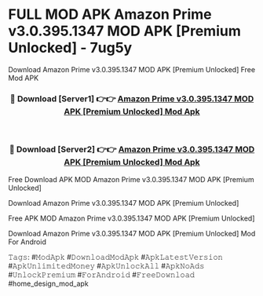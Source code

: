 # FULL MOD APK Amazon Prime v3.0.395.1347 MOD APK [Premium Unlocked] - 7ug5y
Download Amazon Prime v3.0.395.1347 MOD APK [Premium Unlocked] Free Mod APK

<div align="center">
<h3>🔴 Download [Server1] 👉👉 <a href="https://apk-comot.site?title=Amazon_Prime_v3.0.395.1347_MOD_APK_[Premium_Unlocked]">Amazon Prime v3.0.395.1347 MOD APK [Premium Unlocked] Mod Apk</a></h3><br>

<h3>🔴 Download [Server2] 👉👉 <a href="https://apk-comot.site?title=Amazon_Prime_v3.0.395.1347_MOD_APK_[Premium_Unlocked]">Amazon Prime v3.0.395.1347 MOD APK [Premium Unlocked] Mod Apk</a></h3>
</div>


Free Download APK MOD Amazon Prime v3.0.395.1347 MOD APK [Premium Unlocked]

Download Amazon Prime v3.0.395.1347 MOD APK [Premium Unlocked] 

Free APK MOD Amazon Prime v3.0.395.1347 MOD APK [Premium Unlocked] 

Download Amazon Prime v3.0.395.1347 MOD APK [Premium Unlocked] Mod For Android

𝚃𝚊𝚐𝚜: #𝙼𝚘𝚍𝙰𝚙𝚔 #𝙳𝚘𝚠𝚗𝚕𝚘𝚊𝚍𝙼𝚘𝚍𝙰𝚙𝚔 #𝙰𝚙𝚔𝙻𝚊𝚝𝚎𝚜𝚝𝚅𝚎𝚛𝚜𝚒𝚘𝚗 #𝙰𝚙𝚔𝚄𝚗𝚕𝚒𝚖𝚒𝚝𝚎𝚍𝙼𝚘𝚗𝚎𝚢 #𝙰𝚙𝚔𝚄𝚗𝚕𝚘𝚌𝚔𝙰𝚕𝚕 #𝙰𝚙𝚔𝙽𝚘𝙰𝚍𝚜 #𝚄𝚗𝚕𝚘𝚌𝚔𝙿𝚛𝚎𝚖𝚒𝚞𝚖 #𝙵𝚘𝚛𝙰𝚗𝚍𝚛𝚘𝚒𝚍 #𝙵𝚛𝚎𝚎𝙳𝚘𝚠𝚗𝚕𝚘𝚊𝚍 #home_design_mod_apk